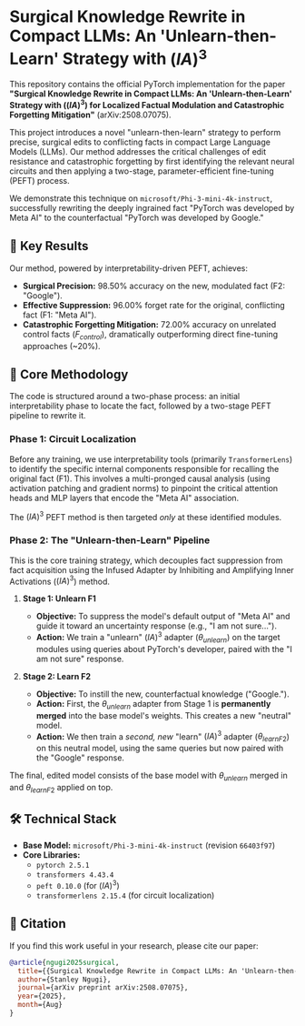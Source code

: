 # Surgical Knowledge Rewrite in Compact LLMs: An 'Unlearn-then-Learn' Strategy with $(IA)^{3}$

This repository contains the official PyTorch implementation for the paper **"Surgical Knowledge Rewrite in Compact LLMs: An 'Unlearn-then-Learn' Strategy with $((IA)^{3})$ for Localized Factual Modulation and Catastrophic Forgetting Mitigation"** (arXiv:2508.07075).

This project introduces a novel "unlearn-then-learn" strategy to perform precise, surgical edits to conflicting facts in compact Large Language Models (LLMs). Our method addresses the critical challenges of edit resistance and catastrophic forgetting by first identifying the relevant neural circuits and then applying a two-stage, parameter-efficient fine-tuning (PEFT) process.

We demonstrate this technique on `microsoft/Phi-3-mini-4k-instruct`, successfully rewriting the deeply ingrained fact "PyTorch was developed by Meta AI" to the counterfactual "PyTorch was developed by Google."

## 🚀 Key Results

Our method, powered by interpretability-driven PEFT, achieves:

  * **Surgical Precision:** 98.50% accuracy on the new, modulated fact (F2: "Google").
  * **Effective Suppression:** 96.00% forget rate for the original, conflicting fact (F1: "Meta AI").
  * **Catastrophic Forgetting Mitigation:** 72.00% accuracy on unrelated control facts ($F_{control}$), dramatically outperforming direct fine-tuning approaches (\~20%).

## 🔬 Core Methodology

The code is structured around a two-phase process: an initial interpretability phase to locate the fact, followed by a two-stage PEFT pipeline to rewrite it.

### Phase 1: Circuit Localization

Before any training, we use interpretability tools (primarily `TransformerLens`) to identify the specific internal components responsible for recalling the original fact (F1). This involves a multi-pronged causal analysis (using activation patching and gradient norms) to pinpoint the critical attention heads and MLP layers that encode the "Meta AI" association.

The $(IA)^{3}$ PEFT method is then targeted *only* at these identified modules.

### Phase 2: The "Unlearn-then-Learn" Pipeline

This is the core training strategy, which decouples fact suppression from fact acquisition using the Infused Adapter by Inhibiting and Amplifying Inner Activations ($(IA)^{3}$) method.

1.  **Stage 1: Unlearn F1**

      * **Objective:** To suppress the model's default output of "Meta AI" and guide it toward an uncertainty response (e.g., "I am not sure...").
      * **Action:** We train a "unlearn" $(IA)^{3}$ adapter ($\theta_{unlearn}$) on the target modules using queries about PyTorch's developer, paired with the "I am not sure" response.

2.  **Stage 2: Learn F2**

      * **Objective:** To instill the new, counterfactual knowledge ("Google.").
      * **Action:** First, the $\theta_{unlearn}$ adapter from Stage 1 is **permanently merged** into the base model's weights. This creates a new "neutral" model.
      * **Action:** We then train a *second, new* "learn" $(IA)^{3}$ adapter ($\theta_{learnF2}$) on this neutral model, using the same queries but now paired with the "Google" response.

The final, edited model consists of the base model with $\theta_{unlearn}$ merged in and $\theta_{learnF2}$ applied on top.

## 🛠️ Technical Stack

  * **Base Model:** `microsoft/Phi-3-mini-4k-instruct` (revision `66403f97`)
  * **Core Libraries:**
      * `pytorch 2.5.1`
      * `transformers 4.43.4`
      * `peft 0.10.0` (for $(IA)^{3}$)
      * `transformerlens 2.15.4` (for circuit localization)

## 📜 Citation

If you find this work useful in your research, please cite our paper:

```bibtex
@article{ngugi2025surgical,
  title={{Surgical Knowledge Rewrite in Compact LLMs: An 'Unlearn-then-Learn' Strategy with $((IA)^{3})$ for Localized Factual Modulation and Catastrophic Forgetting Mitigation}},
  author={Stanley Ngugi},
  journal={arXiv preprint arXiv:2508.07075},
  year={2025},
  month={Aug}
}
```
